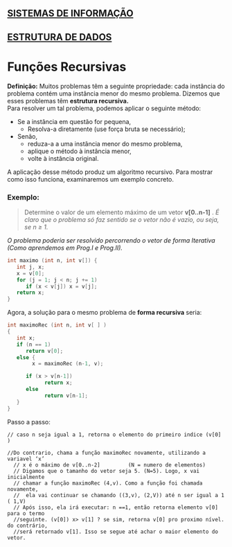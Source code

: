 ## [SISTEMAS DE INFORMAÇÃO](https://boechat.github.io/estudo-si)
## [ESTRUTURA DE DADOS](https://boechat.github.io/estudo-si/estudo-estrutura)

# Funções Recursivas

**Definição:**  Muitos problemas têm a seguinte propriedade: cada instância do problema contém uma instância menor do mesmo problema. Dizemos que esses problemas têm **estrutura recursiva.**  
Para resolver um tal problema, podemos aplicar o seguinte método:

- Se a instância em questão for pequena, 
  - Resolva-a diretamente (use força bruta se necessário);
- Senão,
  - reduza-a a uma instância menor do mesmo problema,
  - aplique o método à instância menor,
  - volte à instância original.

A aplicação desse método produz um algoritmo recursivo. Para mostrar como isso funciona, examinaremos um exemplo concreto.

### Exemplo:
> Determine o valor de um elemento máximo de um vetor  **v[0..n-1]** . 
*É claro que o problema só faz sentido se o vetor não é vazio, ou seja, se n ≥ 1.*

*O problema poderia ser resolvido percorrendo o vetor de forma Iterativa (Como aprendemos em Prog.I e Prog.II).*

```c
int maximo (int n, int v[]) { 				
   int j, x;
   x = v[0];
   for (j = 1; j < n; j += 1)
      if (x < v[j]) x = v[j];
   return x;
}
```
Agora, a solução para o mesmo problema de **forma recursiva** seria:

```c
int maximoRec (int n, int v[ ] )
{  
   int x;
   if (n == 1)			    
      return v[0];
   else {				      
      	x = maximoRec (n-1, v);                  

      if (x > v[n-1])                                     
         	return x;			     
      else                                              
         	return v[n-1];                           
   }				
}  
```
Passo a passo:
```
// caso n seja igual a 1, retorna o elemento do primeiro indice (v[0] ) 

//Do contrario, chama a função maximoRec novamente, utilizando a variavel ‘x’ 
  // x é o máximo de v[0..n-2]         (N = numero de elementos)
  // Digamos que o tamanho do vetor seja 5. (N=5). Logo, x vai inicialmente
  // chamar a função maximoRec (4,v). Como a função foi chamada novamente,
  //  ela vai continuar se chamando ((3,v), (2,V)) até n ser igual a 1 ( 1,V)
  // Após isso, ela irá executar: n ==1, então retorna elemento v[0] para o termo
  //seguinte. (v[0]) x> v[1] ? se sim, retorna v[0] pro proximo nível. do contrário,
  //será retornado v[1]. Isso se segue até achar o maior elemento do vetor.
```
